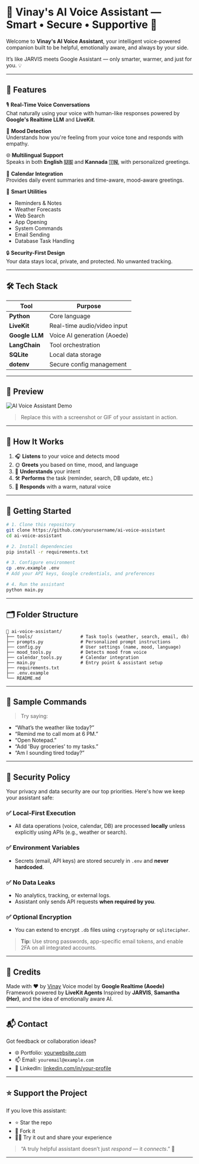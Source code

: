 
# 🤖 Vinay's AI Voice Assistant — Smart • Secure • Supportive 💬

Welcome to **Vinay's AI Voice Assistant**, your intelligent voice-powered companion built to be helpful, emotionally aware, and always by your side.

It’s like JARVIS meets Google Assistant — only smarter, warmer, and just for you. 💡

---

## 🌟 Features

🎙️ **Real-Time Voice Conversations**  
Chat naturally using your voice with human-like responses powered by **Google's Realtime LLM** and **LiveKit**.

🧠 **Mood Detection**  
Understands how you're feeling from your voice tone and responds with empathy.

🌐 **Multilingual Support**  
Speaks in both **English 🇺🇸** and **Kannada 🇮🇳**, with personalized greetings.

📅 **Calendar Integration**  
Provides daily event summaries and time-aware, mood-aware greetings.

🎯 **Smart Utilities**
- Reminders & Notes
- Weather Forecasts
- Web Search
- App Opening
- System Commands
- Email Sending
- Database Task Handling

🔒 **Security-First Design**  
Your data stays local, private, and protected. No unwanted tracking.

---

## 🛠️ Tech Stack

| Tool            | Purpose                      |
|-----------------|------------------------------|
| **Python**      | Core language                |
| **LiveKit**     | Real-time audio/video input  |
| **Google LLM**  | Voice AI generation (Aoede)  |
| **LangChain**   | Tool orchestration           |
| **SQLite**      | Local data storage           |
| **dotenv**      | Secure config management     |

---

## 📸 Preview

![AI Voice Assistant Demo](https://your-demo-link.png)

> Replace this with a screenshot or GIF of your assistant in action.

---

## 🧪 How It Works

1. 🎧 **Listens** to your voice and detects mood
2. 🌞 **Greets** you based on time, mood, and language
3. 🧠 **Understands** your intent
4. 🛠️ **Performs** the task (reminder, search, DB update, etc.)
5. 💬 **Responds** with a warm, natural voice

---

## 🚀 Getting Started

```bash
# 1. Clone this repository
git clone https://github.com/yourusername/ai-voice-assistant
cd ai-voice-assistant

# 2. Install dependencies
pip install -r requirements.txt

# 3. Configure environment
cp .env.example .env
# Add your API keys, Google credentials, and preferences

# 4. Run the assistant
python main.py
````

---

## 🗂️ Folder Structure

```
📁 ai-voice-assistant/
├── tools/                  # Task tools (weather, search, email, db)
├── prompts.py              # Personalized prompt instructions
├── config.py               # User settings (name, mood, language)
├── mood_tools.py           # Detects mood from voice
├── calendar_tools.py       # Calendar integration
├── main.py                 # Entry point & assistant setup
├── requirements.txt
├── .env.example
└── README.md
```

---

## 🧪 Sample Commands

> Try saying:

* “What’s the weather like today?”
* “Remind me to call mom at 6 PM.”
* “Open Notepad.”
* “Add 'Buy groceries' to my tasks.”
* “Am I sounding tired today?”

---

## 🔐 Security Policy

Your privacy and data security are our top priorities. Here's how we keep your assistant safe:

### ✅ Local-First Execution

* All data operations (voice, calendar, DB) are processed **locally** unless explicitly using APIs (e.g., weather or search).

### ✅ Environment Variables

* Secrets (email, API keys) are stored securely in `.env` and **never hardcoded**.

### ✅ No Data Leaks

* No analytics, tracking, or external logs.
* Assistant only sends API requests **when required by you**.

### ✅ Optional Encryption

* You can extend to encrypt `.db` files using `cryptography` or `sqlitecipher`.

> **Tip:** Use strong passwords, app-specific email tokens, and enable 2FA on all integrated accounts.

---

## 🙌 Credits

Made with ❤️ by [Vinay](https://github.com/yourusername)
Voice model by **Google Realtime (Aoede)**
Framework powered by **LiveKit Agents**
Inspired by **JARVIS**, **Samantha (Her)**, and the idea of emotionally aware AI.

---

## 📬 Contact

Got feedback or collaboration ideas?

* 🌐 Portfolio: [yourwebsite.com](https://yourwebsite.com)
* 📫 Email: `youremail@example.com`
* 🔗 LinkedIn: [linkedin.com/in/your-profile](https://linkedin.com/in/your-profile)

---

## ⭐ Support the Project

If you love this assistant:

* ⭐ Star the repo
* 🍴 Fork it
* 🧑‍💻 Try it out and share your experience

> “A truly helpful assistant doesn’t just *respond* — it *connects*.” 💙

---

```


